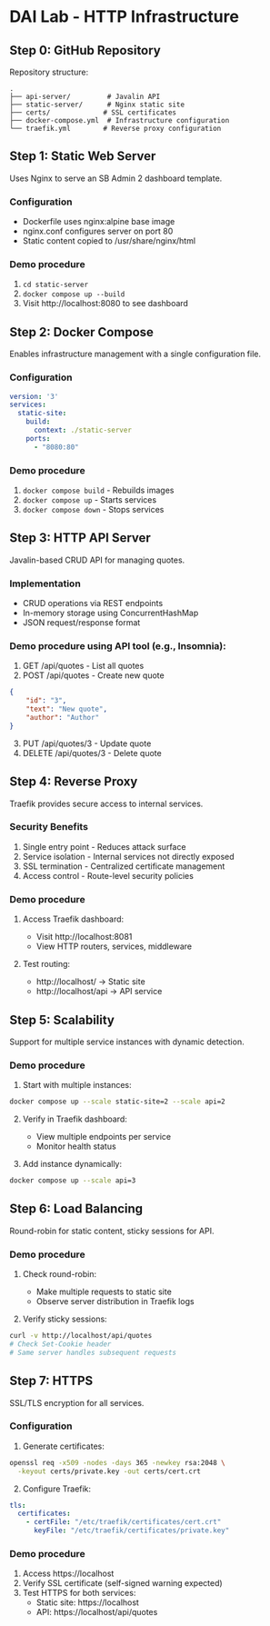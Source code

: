 # DAI Lab - HTTP Infrastructure

## Step 0: GitHub Repository
Repository structure:
```
.
├── api-server/         # Javalin API
├── static-server/      # Nginx static site
├── certs/             # SSL certificates
├── docker-compose.yml  # Infrastructure configuration
└── traefik.yml        # Reverse proxy configuration
```

## Step 1: Static Web Server
Uses Nginx to serve an SB Admin 2 dashboard template.

### Configuration
- Dockerfile uses nginx:alpine base image
- nginx.conf configures server on port 80
- Static content copied to /usr/share/nginx/html

### Demo procedure
1. `cd static-server`
2. `docker compose up --build`
3. Visit http://localhost:8080 to see dashboard

## Step 2: Docker Compose
Enables infrastructure management with a single configuration file.

### Configuration
```yaml
version: '3'
services:
  static-site:
    build: 
      context: ./static-server
    ports:
      - "8080:80"
```

### Demo procedure
1. `docker compose build` - Rebuilds images
2. `docker compose up` - Starts services
3. `docker compose down` - Stops services

## Step 3: HTTP API Server
Javalin-based CRUD API for managing quotes.

### Implementation
- CRUD operations via REST endpoints
- In-memory storage using ConcurrentHashMap
- JSON request/response format

### Demo procedure using API tool (e.g., Insomnia):
1. GET /api/quotes - List all quotes
2. POST /api/quotes - Create new quote
```json
{
    "id": "3",
    "text": "New quote",
    "author": "Author"
}
```
3. PUT /api/quotes/3 - Update quote
4. DELETE /api/quotes/3 - Delete quote

## Step 4: Reverse Proxy
Traefik provides secure access to internal services.

### Security Benefits
1. Single entry point - Reduces attack surface
2. Service isolation - Internal services not directly exposed
3. SSL termination - Centralized certificate management
4. Access control - Route-level security policies

### Demo procedure
1. Access Traefik dashboard:
   - Visit http://localhost:8081
   - View HTTP routers, services, middleware

2. Test routing:
   - http://localhost/ → Static site
   - http://localhost/api → API service

## Step 5: Scalability
Support for multiple service instances with dynamic detection.

### Demo procedure
1. Start with multiple instances:
```bash
docker compose up --scale static-site=2 --scale api=2
```

2. Verify in Traefik dashboard:
   - View multiple endpoints per service
   - Monitor health status

3. Add instance dynamically:
```bash
docker compose up --scale api=3
```

## Step 6: Load Balancing
Round-robin for static content, sticky sessions for API.

### Demo procedure
1. Check round-robin:
   - Make multiple requests to static site
   - Observe server distribution in Traefik logs

2. Verify sticky sessions:
```bash
curl -v http://localhost/api/quotes
# Check Set-Cookie header
# Same server handles subsequent requests
```

## Step 7: HTTPS
SSL/TLS encryption for all services.

### Configuration
1. Generate certificates:
```bash
openssl req -x509 -nodes -days 365 -newkey rsa:2048 \
  -keyout certs/private.key -out certs/cert.crt
```

2. Configure Traefik:
```yaml
tls:
  certificates:
    - certFile: "/etc/traefik/certificates/cert.crt"
      keyFile: "/etc/traefik/certificates/private.key"
```

### Demo procedure
1. Access https://localhost
2. Verify SSL certificate (self-signed warning expected)
3. Test HTTPS for both services:
   - Static site: https://localhost
   - API: https://localhost/api/quotes